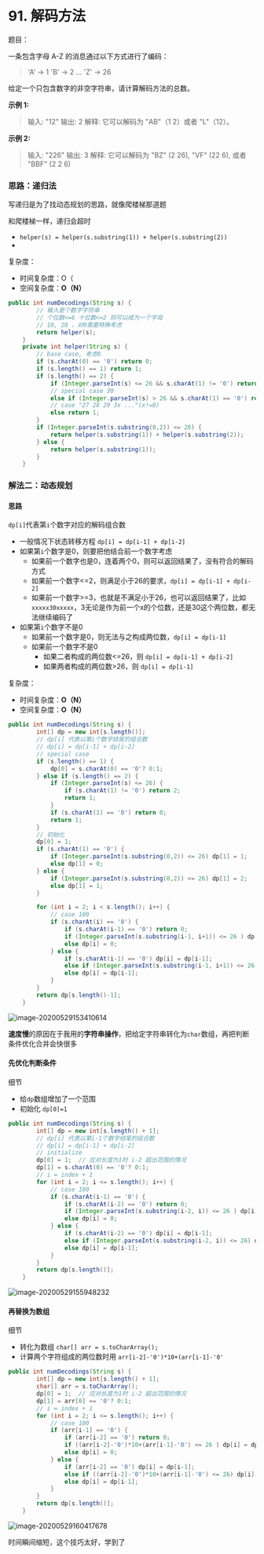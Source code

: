 # 91. 解码方法

题目：

一条包含字母 A-Z 的消息通过以下方式进行了编码：

> 'A' -> 1
> 'B' -> 2
> ...
> 'Z' -> 26

给定一个只包含数字的非空字符串，请计算解码方法的总数。

**示例 1:**

> 输入: "12"
> 输出: 2
> 解释: 它可以解码为 "AB"（1 2）或者 "L"（12）。

**示例 2:**

> 输入: "226"
> 输出: 3
> 解释: 它可以解码为 "BZ" (2 26), "VF" (22 6), 或者 "BBF" (2 2 6) 





### 思路：递归法

写递归是为了找动态规划的思路，就像爬楼梯那道题

和爬楼梯一样，递归会超时

- `helper(s) = helper(s.substring(1)) + helper(s.substring(2))`
- 

复杂度：

- 时间复杂度：O（
- 空间复杂度：**O（N）**

```java
public int numDecodings(String s) {
        // 输入是个数字字符串
        // 个位数<=6 十位数<=2 则可以成为一个字母
        // 10, 20 ，对0需要特殊考虑
        return helper(s);
    }
    private int helper(String s) {
        // base case, 考虑0
        if (s.charAt(0) == '0') return 0;
        if (s.length() == 1) return 1;
        if (s.length() == 2) {
            if (Integer.parseInt(s) <= 26 && s.charAt(1) != '0') return 2;
            // special case 30
            else if (Integer.parseInt(s) > 26 && s.charAt(1) == '0') return 0;
            // case "27 28 29 3x ..."(x!=0)
            else return 1;
        }
        if (Integer.parseInt(s.substring(0,2)) <= 26) {
            return helper(s.substring(1)) + helper(s.substring(2));
        } else {
            return helper(s.substring(1));
        }
    }
```



### 解法二：动态规划

#### 思路

`dp[i]`代表第`i`个数字对应的解码组合数

- 一般情况下状态转移方程 `dp[i] = dp[i-1] + dp[i-2]`
- 如果第`i`个数字是0，则要把他结合前一个数字考虑
  + 如果前一个数字也是0，连着两个0，则可以返回结果了，没有符合的解码方式
  + 如果前一个数字<=2，则满足小于26的要求，`dp[i] = dp[i-1] + dp[i-2]`
  + 如果前一个数字>=3，也就是不满足小于26，也可以返回结果了，比如 `xxxxx30xxxxx`，3无论是作为前一个x的个位数，还是30这个两位数，都无法继续编码了
- 如果第`i`个数字不是0
  + 如果前一个数字是0，则无法与之构成两位数，`dp[i] = dp[i-1]`
  + 如果前一个数字不是0
    + 如果二者构成的两位数<=26，则 `dp[i] = dp[i-1] + dp[i-2]`
    + 如果两者构成的两位数>26，则 `dp[i] = dp[i-1]`

复杂度：

- 时间复杂度：**O（N）**
- 空间复杂度：**O（N）**

```java
public int numDecodings(String s) {
        int[] dp = new int[s.length()];
        // dp[i] 代表以第i个数字结尾的组合数
        // dp[i] = dp[i-1] + dp[i-2]
        // special case
        if (s.length() == 1) {
            dp[0] = s.charAt(0) == '0'? 0:1;
        } else if (s.length() == 2) {
            if (Integer.parseInt(s) <= 26) {
                if (s.charAt(1) != '0') return 2;
                return 1;
            }
            if (s.charAt(1) == '0') return 0;
            return 1;
        }
        // 初始化
        dp[0] = 1;
        if (s.charAt(1) == '0') {
            if (Integer.parseInt(s.substring(0,2)) <= 26) dp[1] = 1;
            else dp[1] = 0;
        } else {
            if (Integer.parseInt(s.substring(0,2)) <= 26) dp[1] = 2;
            else dp[1] = 1;
        }

        for (int i = 2; i < s.length(); i++) {
            // case 100
            if (s.charAt(i) == '0') {
                if (s.charAt(i-1) == '0') return 0;
                if (Integer.parseInt(s.substring(i-1, i+1)) <= 26 ) dp[i] = dp[i-2];
                else dp[i] = 0;
            } else {
                if (s.charAt(i-1) == '0') dp[i] = dp[i-1];
                else if (Integer.parseInt(s.substring(i-1, i+1)) <= 26) dp[i] = dp[i-1] + dp[i-2];
                else dp[i] = dp[i-1];
            }
        }
        return dp[s.length()-1];
    }
```

![image-20200529153410614](C:\Users\chen\AppData\Roaming\Typora\typora-user-images\image-20200529153410614.png)

**速度慢**的原因在于我用的**字符串操作**，把给定字符串转化为`char`数组，再把判断条件优化合并会快很多

#### 先优化判断条件

细节

- 给`dp`数组增加了一个范围
- 初始化 `dp[0]=1`

```java
public int numDecodings(String s) {
        int[] dp = new int[s.length() + 1];
        // dp[i] 代表以第i-1个数字结尾的组合数
        // dp[i] = dp[i-1] + dp[i-2]
        // initialize
        dp[0] = 1;  // 应对长度为1时 i-2 超出范围的情况
        dp[1] = s.charAt(0) == '0'? 0:1;
        // i = index + 1
        for (int i = 2; i <= s.length(); i++) {
            // case 100
            if (s.charAt(i-1) == '0') {
                if (s.charAt(i-2) == '0') return 0;
                if (Integer.parseInt(s.substring(i-2, i)) <= 26 ) dp[i] = dp[i-2];
                else dp[i] = 0;
            } else {
                if (s.charAt(i-2) == '0') dp[i] = dp[i-1];
                else if (Integer.parseInt(s.substring(i-2, i)) <= 26) dp[i] = dp[i-1] + dp[i-2];
                else dp[i] = dp[i-1];
            }
        }
        return dp[s.length()];
    }
```

![image-20200529155948232](C:\Users\chen\AppData\Roaming\Typora\typora-user-images\image-20200529155948232.png)

#### 再替换为数组

细节

- 转化为数组 `char[] arr = s.toCharArray();`
- 计算两个字符组成的两位数时用 `arr[i-2]-'0')*10+(arr[i-1]-'0'`

```java
public int numDecodings(String s) { 
        int[] dp = new int[s.length() + 1];
        char[] arr = s.toCharArray();
        dp[0] = 1;  // 应对长度为1时 i-2 超出范围的情况
        dp[1] = arr[0] == '0'? 0:1;
        // i = index + 1
        for (int i = 2; i <= s.length(); i++) {
            // case 100
            if (arr[i-1] == '0') {
                if (arr[i-2] == '0') return 0;
                if ((arr[i-2]-'0')*10+(arr[i-1]-'0') <= 26 ) dp[i] = dp[i-2];
                else dp[i] = 0;
            } else {
                if (arr[i-2] == '0') dp[i] = dp[i-1];
                else if ((arr[i-2]-'0')*10+(arr[i-1]-'0') <= 26) dp[i] = dp[i-1] + dp[i-2];
                else dp[i] = dp[i-1];
            }
        }
        return dp[s.length()];
    }
```

![image-20200529160417678](C:\Users\chen\AppData\Roaming\Typora\typora-user-images\image-20200529160417678.png)

时间瞬间缩短，这个技巧太好，学到了